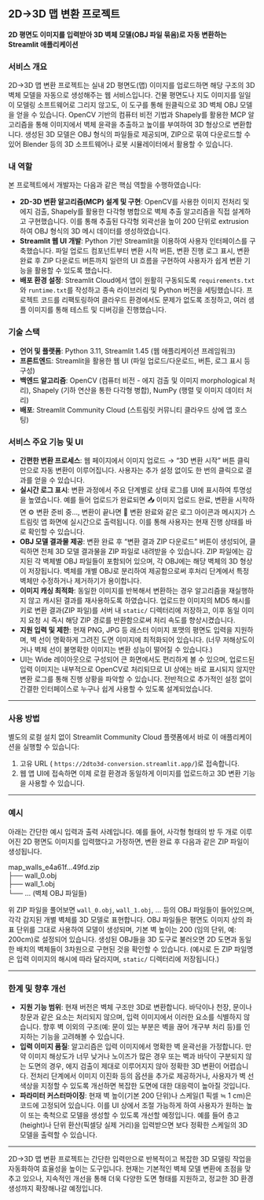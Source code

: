 ## 2D→3D 맵 변환 프로젝트

**2D 평면도 이미지를 입력받아 3D 벽체 모델(OBJ 파일 묶음)로 자동 변환하는 Streamlit 애플리케이션**

### 서비스 개요

2D→3D 맵 변환 프로젝트는 실내 2D 평면도(맵) 이미지를 업로드하면 해당 구조의 3D 벽체 모델을 자동으로 생성해주는 웹 서비스입니다. 
  건물 평면도나 지도 이미지를 일일이 모델링 소프트웨어로 그리지 않고도, 이 도구를 통해 원클릭으로 3D 벽체 OBJ 모델을 얻을 수 있습니다.   OpenCV 기반의 컴퓨터 비전 기법과 Shapely를 활용한 MCP 알고리즘을 통해 이미지에서 벽체 윤곽을 추출하고 높이를 부여하여 3D 형상으로 변환합니다. 생성된 3D 모델은 OBJ 형식의 파일들로 제공되며, ZIP으로 묶여 다운로드할 수 있어 Blender 등의 3D 소프트웨어나 로봇 시뮬레이터에서 활용할 수 있습니다.

### 내 역할

본 프로젝트에서 개발자는 다음과 같은 핵심 역할을 수행하였습니다:

* **2D-3D 변환 알고리즘(MCP) 설계 및 구현**: OpenCV를 사용한 이미지 전처리 및 에지 검출, Shapely를 활용한 다각형 병합으로 벽체 추출 알고리즘을 직접 설계하고 구현했습니다. 이를 통해 추출된 다각형 외곽선을 높이 200 단위로 extrusion 하여 OBJ 형식의 3D 메시 데이터를 생성하였습니다.
* **Streamlit 웹 UI 개발**: Python 기반 Streamlit을 이용하여 사용자 인터페이스를 구축했습니다. 파일 업로드 컴포넌트부터 변환 시작 버튼, 변환 진행 로그 표시, 변환 완료 후 ZIP 다운로드 버튼까지 일련의 UI 흐름을 구현하여 사용자가 쉽게 변환 기능을 활용할 수 있도록 했습니다.
* **배포 환경 설정**: Streamlit Cloud에서 앱이 원활히 구동되도록 `requirements.txt`와 `runtime.txt`를 작성하고 종속 라이브러리 및 Python 버전을 세팅했습니다. 프로젝트 코드를 리팩토링하여 클라우드 환경에서도 문제가 없도록 조정하고, 여러 샘플 이미지를 통해 테스트 및 디버깅을 진행했습니다.

### 기술 스택

* **언어 및 플랫폼**: Python 3.11, Streamlit 1.45 (웹 애플리케이션 프레임워크)
* **프론트엔드**: Streamlit을 활용한 웹 UI (파일 업로드/다운로드, 버튼, 로그 표시 등 구성)
* **백엔드 알고리즘**: OpenCV (컴퓨터 비전 - 에지 검출 및 이미지 morphological 처리), Shapely (기하 연산을 통한 다각형 병합), NumPy (행렬 및 이미지 데이터 처리)
* **배포**: Streamlit Community Cloud (스트림릿 커뮤니티 클라우드 상에 앱 호스팅)

### 서비스 주요 기능 및 UI

* **간편한 변환 프로세스**: 웹 페이지에서 이미지 업로드 → “3D 변환 시작” 버튼 클릭만으로 자동 변환이 이루어집니다. 사용자는 추가 설정 없이도 한 번의 클릭으로 결과를 얻을 수 있습니다.
* **실시간 로그 표시**: 변환 과정에서 주요 단계별로 상태 로그를 UI에 표시하여 투명성을 높였습니다.
    예를 들어 업로드가 완료되면 📥 이미지 업로드 완료, 변환을 시작하면 ⚙️ 변환 준비 중..., 변환이 끝나면 🎉 변환 완료와 같은 로그 아이콘과 메시지가 스트림릿 앱 화면에 실시간으로 출력됩니다.
    이를 통해 사용자는 현재 진행 상태를 바로 확인할 수 있습니다.
* **OBJ 모델 결과물 제공**: 변환 완료 후 “변환 결과 ZIP 다운로드” 버튼이 생성되어, 클릭하면 전체 3D 모델 결과물을 ZIP 파일로 내려받을 수 있습니다.
    ZIP 파일에는 감지된 각 벽체별 OBJ 파일들이 포함되어 있으며, 각 OBJ에는 해당 벽체의 3D 형상이 저장됩니다. 벽체를 개별 OBJ로 분리하여 제공함으로써 후처리 단계에서 특정 벽체만 수정하거나 제거하기가 용이합니다.
* **이미지 캐싱 최적화**: 동일한 이미지를 반복해서 변환하는 경우 알고리즘을 재실행하지 않고 캐시된 결과를 재사용하도록 하였습니다. 업로드한 이미지의 MD5 해시를 키로 변환 결과(ZIP 파일)를 서버 내 `static/` 디렉터리에 저장하고, 이후 동일 이미지 요청 시 즉시 해당 ZIP 경로를 반환함으로써 처리 속도를 향상시켰습니다.
* **지원 입력 및 제한**: 현재 PNG, JPG 등 래스터 이미지 포맷의 평면도 입력을 지원하며, 벽 선이 명확하게 그려진 도면 이미지에 최적화되어 있습니다. (너무 저해상도이거나 벽체 선이 불명확한 이미지는 변환 성능이 떨어질 수 있습니다.)
* UI는 Wide 레이아웃으로 구성되어 큰 화면에서도 편리하게 볼 수 있으며, 업로드된 입력 이미지는 내부적으로 OpenCV로 처리되므로 UI 상에는 바로 표시되지 않지만 변환 로그를 통해 진행 상황을 파악할 수 있습니다. 전반적으로 추가적인 설정 없이 간결한 인터페이스로 누구나 쉽게 사용할 수 있도록 설계되었습니다.

---
### 사용 방법

별도의 로컬 설치 없이 Streamlit Community Cloud 플랫폼에서 바로 이 애플리케이션을 실행할 수 있습니다:

1.  고유 URL ( `https://2dto3d-conversion.streamlit.app/`)로 접속합니다.
2.  웹 앱 UI에 접속하면 이제 로컬 환경과 동일하게 이미지를 업로드하고 3D 변환 기능을 사용할 수 있습니다.

---
### 예시

아래는 간단한 예시 입력과 출력 사례입니다.
예를 들어, 사각형 형태의 방 두 개로 이루어진 2D 평면도 이미지를 입력했다고 가정하면, 변환 완료 후 다음과 같은 ZIP 파일이 생성됩니다.

map_walls_e4a61f...49fd.zip  
├── wall_0.obj  
├── wall_1.obj  
└── ... (벽체 OBJ 파일들)  


위 ZIP 파일을 풀어보면 `wall_0.obj`, `wall_1.obj`, ... 등의 OBJ 파일들이 들어있으며, 각각 감지된 개별 벽체를 3D 모델로 표현합니다. OBJ 파일들은 평면도 이미지 상의 좌표 단위를 그대로 사용하여 모델이 생성되며, 기본 벽 높이는 200 (임의 단위, 예: 200cm)로 설정되어 있습니다. 생성된 OBJ들을 3D 도구로 불러오면 2D 도면과 동일한 배치의 벽체들이 3차원으로 구현된 것을 확인할 수 있습니다.
(예시로 든 ZIP 파일명은 입력 이미지의 해시에 따라 달라지며, `static/` 디렉터리에 저장됩니다.)

---
### 한계 및 향후 개선

* **지원 기능 범위**: 현재 버전은 벽체 구조만 3D로 변환합니다. 바닥이나 천장, 문이나 창문과 같은 요소는 처리되지 않으며, 입력 이미지에서 이러한 요소를 식별하지 않습니다. 향후 벽 이외의 구조(예: 문이 있는 부분은 벽을 끊어 개구부 처리 등)를 인지하는 기능을 고려해볼 수 있습니다.
* **입력 이미지 품질**: 알고리즘은 입력 이미지에서 명확한 벽 윤곽선을 가정합니다. 만약 이미지 해상도가 너무 낮거나 노이즈가 많은 경우 또는 벽과 바닥이 구분되지 않는 도면의 경우, 에지 검출이 제대로 이루어지지 않아 정확한 3D 변환이 어렵습니다. 전처리 단계에서 이미지 이진화 등의 옵션을 추가로 제공하거나, 사용자가 벽 선 색상을 지정할 수 있도록 개선하면 복잡한 도면에 대한 대응력이 높아질 것입니다.
* **파라미터 커스터마이징**: 현재 벽 높이(기본 200 단위)나 스케일(1 픽셀 ≒ 1 cm)은 코드에 고정되어 있습니다. 이를 UI 상에서 조절 가능하게 하여 사용자가 원하는 높이 또는 축척으로 모델을 생성할 수 있도록 개선할 예정입니다. 예를 들어 층고(height)나 단위 환산(픽셀당 실제 거리)을 입력받으면 보다 정확한 스케일의 3D 모델을 출력할 수 있습니다.

---
2D→3D 맵 변환 프로젝트는 간단한 입력만으로 반복적이고 복잡한 3D 모델링 작업을 자동화하여 효율성을 높이는 도구입니다. 현재는 기본적인 벽체 모델 변환에 초점을 맞추고 있으나, 지속적인 개선을 통해 더욱 다양한 도면 형태를 지원하고, 정교한 3D 환경 생성까지 확장해나갈 예정입니다.

